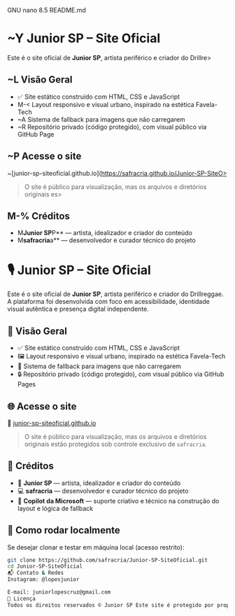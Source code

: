   GNU nano 8.5                       README.md
#  ~Y️ Junior SP – Site Oficial
Este é o site oficial de **Junior SP**, artista periférico e criador do Drillre>

##  ~L Visão Geral

- ✅ Site estático construído com HTML, CSS e JavaScript
-  M-<️ Layout responsivo e visual urbano, inspirado na estética Favela-Tech
-  ~A Sistema de fallback para imagens que não carregarem
-  ~R Repositório privado (código protegido), com visual público via GitHub Page

##  ~P Acesse o site

 ~[junior-sp-siteoficial.github.io](https://safracria.github.io/Junior-SP-SiteO>

> O site é público para visualização, mas os arquivos e diretórios originais es>

##  M-% Créditos

-  M**Junior SP**P** — artista, idealizador e criador do conteúdo
-  M**safracria**a** — desenvolvedor e curador técnico do projeto
# 🎙️ Junior SP – Site Oficial
Este é o site oficial de **Junior SP**, artista periférico e criador do Drillreggae. A plataforma foi desenvolvida com foco em acessibilidade, identidade visual autêntica e presença digital independente.

## 📌 Visão Geral

- ✅ Site estático construído com HTML, CSS e JavaScript
- 🖼️ Layout responsivo e visual urbano, inspirado na estética Favela-Tech
- 🔁 Sistema de fallback para imagens que não carregarem
- 🔒 Repositório privado (código protegido), com visual público via GitHub Pages

## 🌐 Acesse o site

🔗 [junior-sp-siteoficial.github.io](https://safracria.github.io/Junior-SP-SiteOficial)

> O site é público para visualização, mas os arquivos e diretórios originais estão protegidos sob controle exclusivo de `safracria`.

## 👥 Créditos

- 🎤 **Junior SP** — artista, idealizador e criador do conteúdo
- 💻 **safracria** — desenvolvedor e curador técnico do projeto
- 🤖 **Copilot da Microsoft** — suporte criativo e técnico na construção do layout e lógica de fallback

## 🚀 Como rodar localmente

Se desejar clonar e testar em máquina local (acesso restrito):

```bash
git clone https://github.com/safracria/Junior-SP-SiteOficial.git
cd Junior-SP-SiteOficial
📬 Contato & Redes
Instagram: @lopesjunior

E-mail: juniorlopescruz@gmail.com
📄 Licença
Todos os direitos reservados © Junior SP Este site é protegido por propriedade intelectual. É proibida a cópia, reprodução ou modificação sem autorização expressa dos autores.
